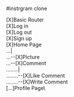 #instrgram clone

[X]Basic Router\
[X]Log in\
[X]Log out\
[X]Sign up\
[X]Home Page\
...|\
...--[X]Picture\
...--[X]Comment\
........|\
........--[X]Like Comment\
........--[X]Write Comment\
[...]Profile Page\

